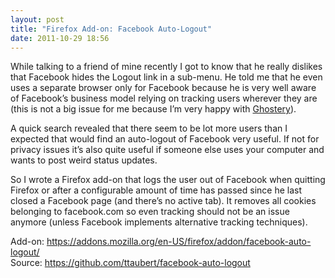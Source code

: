```yaml
---
layout: post
title: "Firefox Add-on: Facebook Auto-Logout"
date: 2011-10-29 18:56
---
```


While talking to a friend of mine recently I got to know that he really dislikes that Facebook hides the Logout link in a sub-menu. He told me that he even uses a separate browser only for Facebook because he is very well aware of Facebook’s business model relying on tracking users wherever they are (this is not a big issue for me because I’m very happy with [Ghostery](https://addons.mozilla.org/de/firefox/addon/ghostery/)).

A quick search revealed that there seem to be lot more users than I expected that would find an auto-logout of Facebook very useful. If not for privacy issues it’s also quite useful if someone else uses your computer and wants to post weird status updates.

So I wrote a Firefox add-on that logs the user out of Facebook when quitting Firefox or after a configurable amount of time has passed since he last closed a Facebook page (and there’s no active tab). It removes all cookies belonging to facebook.com so even tracking should not be an issue anymore (unless Facebook implements alternative tracking techniques).

Add-on: <https://addons.mozilla.org/en-US/firefox/addon/facebook-auto-logout/>  
Source: <https://github.com/ttaubert/facebook-auto-logout>
